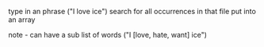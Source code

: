type in an phrase ("I love ice")
search for all occurrences in that file
put into an array

note - can have a sub list of words ("I [love, hate, want] ice")
